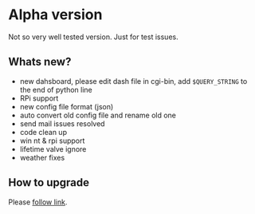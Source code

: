 # Alpha version
Not so very well tested version.
Just for test issues.

## Whats new?
* new dahsboard, please edit dash file in cgi-bin, add `$QUERY_STRING` to the end of python line
* RPi support
* new config file format (json)
* auto convert old config file and rename old one
* send mail issues resolved
* code clean up
* win nt & rpi support
* lifetime valve ignore
* weather fixes

## How to upgrade
Please [follow link](https://github.com/autopower/thermeq3/wiki/install-application#i-want-to-install-latest-working-alpha-version).
